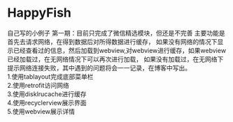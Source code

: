 # HappyFish
自己写的小例子
第一期：目前只完成了微信精选模块，但还是不完善  主要功能是首先去请求网络，在得到数据后对所得数据进行缓存，
如果没有网络的情况下显示已经查看过的信息，然后加载到webview,对webview进行缓存，如果webview已经加载过，在无网络情况下可以再次进行加载，
如果没有加载过，在无网络下提示网络连接失败，其中遇到的问题将会一一记录，在博客中写出。  
1.使用tablayout完成底部菜单栏  
2.使用retrofit访问网络  
3.使用disklrucache进行缓存  
4.使用recyclerview展示界面  
5.使用webview展示详情  
